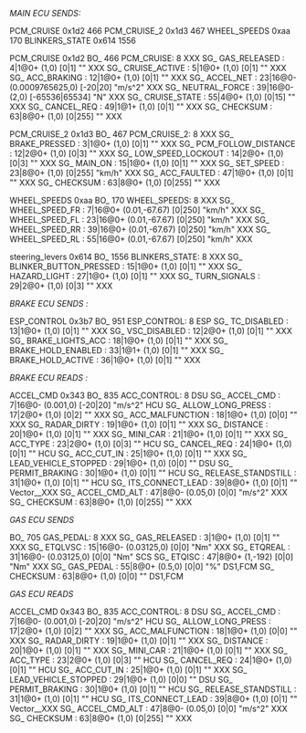 *MAIN ECU SENDS:*

PCM_CRUISE	0x1d2	466
PCM_CRUISE_2	0x1d3	467
WHEEL_SPEEDS	0xaa	170
BLINKERS_STATE	0x614	1556

PCM_CRUISE	0x1d2
BO_ 466 PCM_CRUISE: 8 XXX
 SG_ GAS_RELEASED : 4|1@0+ (1,0) [0|1] "" XXX
 SG_ CRUISE_ACTIVE : 5|1@0+ (1,0) [0|1] "" XXX
 SG_ ACC_BRAKING : 12|1@0+ (1,0) [0|1] "" XXX
 SG_ ACCEL_NET : 23|16@0- (0.0009765625,0) [-20|20] "m/s^2" XXX
 SG_ NEUTRAL_FORCE : 39|16@0- (2,0) [-65536|65534] "N" XXX
 SG_ CRUISE_STATE : 55|4@0+ (1,0) [0|15] "" XXX
 SG_ CANCEL_REQ : 49|1@1+ (1,0) [0|1] "" XXX
 SG_ CHECKSUM : 63|8@0+ (1,0) [0|255] "" XXX

PCM_CRUISE_2	0x1d3
BO_ 467 PCM_CRUISE_2: 8 XXX
 SG_ BRAKE_PRESSED : 3|1@0+ (1,0) [0|1] "" XXX
 SG_ PCM_FOLLOW_DISTANCE : 12|2@0+ (1,0) [0|3] "" XXX
 SG_ LOW_SPEED_LOCKOUT : 14|2@0+ (1,0) [0|3] "" XXX
 SG_ MAIN_ON : 15|1@0+ (1,0) [0|1] "" XXX
 SG_ SET_SPEED : 23|8@0+ (1,0) [0|255] "km/h" XXX
 SG_ ACC_FAULTED : 47|1@0+ (1,0) [0|1] "" XXX
 SG_ CHECKSUM : 63|8@0+ (1,0) [0|255] "" XXX

WHEEL_SPEEDS	0xaa
BO_ 170 WHEEL_SPEEDS: 8 XXX
 SG_ WHEEL_SPEED_FR : 7|16@0+ (0.01,-67.67) [0|250] "km/h" XXX
 SG_ WHEEL_SPEED_FL : 23|16@0+ (0.01,-67.67) [0|250] "km/h" XXX
 SG_ WHEEL_SPEED_RR : 39|16@0+ (0.01,-67.67) [0|250] "km/h" XXX
 SG_ WHEEL_SPEED_RL : 55|16@0+ (0.01,-67.67) [0|250] "km/h" XXX

steering_levers	0x614
BO_ 1556 BLINKERS_STATE: 8 XXX
 SG_ BLINKER_BUTTON_PRESSED : 15|1@0+ (1,0) [0|1] "" XXX
 SG_ HAZARD_LIGHT : 27|1@0+ (1,0) [0|1] "" XXX
 SG_ TURN_SIGNALS : 29|2@0+ (1,0) [0|3] "" XXX

*BRAKE ECU SENDS :*

ESP_CONTROL 0x3b7
BO_ 951 ESP_CONTROL: 8 ESP
 SG_ TC_DISABLED : 13|1@0+ (1,0) [0|1] "" XXX
 SG_ VSC_DISABLED : 12|2@0+ (1,0) [0|1] "" XXX
 SG_ BRAKE_LIGHTS_ACC : 18|1@0+ (1,0) [0|1] "" XXX
 SG_ BRAKE_HOLD_ENABLED : 33|1@1+ (1,0) [0|1] "" XXX
 SG_ BRAKE_HOLD_ACTIVE : 36|1@0+ (1,0) [0|1] "" XXX

*BRAKE ECU READS :*

ACCEL_CMD 0x343
BO_ 835 ACC_CONTROL: 8 DSU
 SG_ ACCEL_CMD : 7|16@0- (0.001,0) [-20|20] "m/s^2" HCU
 SG_ ALLOW_LONG_PRESS : 17|2@0+ (1,0) [0|2] "" XXX
 SG_ ACC_MALFUNCTION : 18|1@0+ (1,0) [0|0] "" XXX
 SG_ RADAR_DIRTY : 19|1@0+ (1,0) [0|1] "" XXX
 SG_ DISTANCE : 20|1@0+ (1,0) [0|1] "" XXX
 SG_ MINI_CAR : 21|1@0+ (1,0) [0|1] "" XXX
 SG_ ACC_TYPE : 23|2@0+ (1,0) [0|3] "" HCU
 SG_ CANCEL_REQ : 24|1@0+ (1,0) [0|1] "" HCU
 SG_ ACC_CUT_IN : 25|1@0+ (1,0) [0|1] "" XXX
 SG_ LEAD_VEHICLE_STOPPED : 29|1@0+ (1,0) [0|0] "" DSU
 SG_ PERMIT_BRAKING : 30|1@0+ (1,0) [0|1] "" HCU
 SG_ RELEASE_STANDSTILL : 31|1@0+ (1,0) [0|1] "" HCU
 SG_ ITS_CONNECT_LEAD : 39|8@0+ (1,0) [0|1] "" Vector__XXX
 SG_ ACCEL_CMD_ALT : 47|8@0- (0.05,0) [0|0] "m/s^2" XXX
 SG_ CHECKSUM : 63|8@0+ (1,0) [0|255] "" XXX

 
*GAS ECU SENDS*

BO_ 705 GAS_PEDAL: 8 XXX
 SG_ GAS_RELEASED : 3|1@0+ (1,0) [0|1] "" XXX
 SG_ ETQLVSC : 15|16@0- (0.03125,0) [0|0] "Nm" XXX
 SG_ ETQREAL : 31|16@0- (0.03125,0) [0|0] "Nm" SCS
 SG_ ETQISC : 47|8@0+ (1,-192) [0|0] "Nm" XXX
 SG_ GAS_PEDAL : 55|8@0+ (0.5,0) [0|0] "%" DS1,FCM
 SG_ CHECKSUM : 63|8@0+ (1,0) [0|0] "" DS1,FCM

*GAS ECU READS*

ACCEL_CMD 0x343
BO_ 835 ACC_CONTROL: 8 DSU
 SG_ ACCEL_CMD : 7|16@0- (0.001,0) [-20|20] "m/s^2" HCU
 SG_ ALLOW_LONG_PRESS : 17|2@0+ (1,0) [0|2] "" XXX
 SG_ ACC_MALFUNCTION : 18|1@0+ (1,0) [0|0] "" XXX
 SG_ RADAR_DIRTY : 19|1@0+ (1,0) [0|1] "" XXX
 SG_ DISTANCE : 20|1@0+ (1,0) [0|1] "" XXX
 SG_ MINI_CAR : 21|1@0+ (1,0) [0|1] "" XXX
 SG_ ACC_TYPE : 23|2@0+ (1,0) [0|3] "" HCU
 SG_ CANCEL_REQ : 24|1@0+ (1,0) [0|1] "" HCU
 SG_ ACC_CUT_IN : 25|1@0+ (1,0) [0|1] "" XXX
 SG_ LEAD_VEHICLE_STOPPED : 29|1@0+ (1,0) [0|0] "" DSU
 SG_ PERMIT_BRAKING : 30|1@0+ (1,0) [0|1] "" HCU
 SG_ RELEASE_STANDSTILL : 31|1@0+ (1,0) [0|1] "" HCU
 SG_ ITS_CONNECT_LEAD : 39|8@0+ (1,0) [0|1] "" Vector__XXX
 SG_ ACCEL_CMD_ALT : 47|8@0- (0.05,0) [0|0] "m/s^2" XXX
 SG_ CHECKSUM : 63|8@0+ (1,0) [0|255] "" XXX
